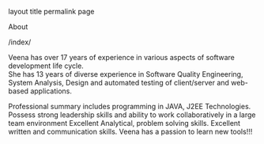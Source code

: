 layout 	title 	permalink
page
	
About
	
/index/

Veena has over 17 years of experience in various aspects of software development life cycle.   
She has 13 years of diverse experience in Software Quality Engineering, System Analysis, Design and automated testing of client/server and web-based applications. 

Professional summary includes programming in JAVA, J2EE Technologies. Possess strong leadership skills and ability to work collaboratively in a large team environment Excellent Analytical, problem solving skills. Excellent written and communication skills. Veena has a passion to learn new tools!!!

